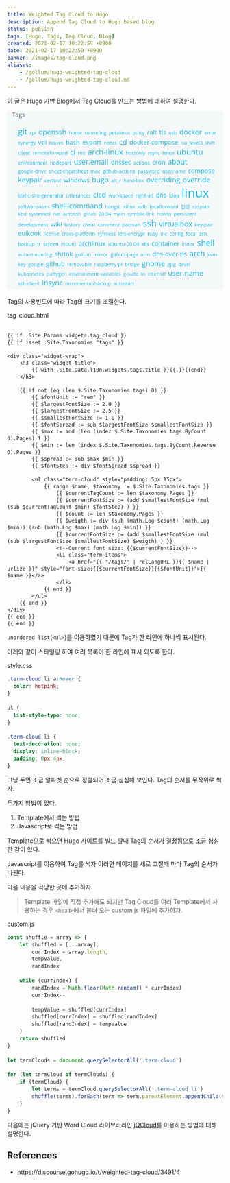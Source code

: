 ```yaml
---
title: Weighted Tag Cloud to Hugo
description: Append Tag Cloud to Hugo based blog
status: publish
tags: [Hugo, Tags, Tag Cloud, Blog]
created: 2021-02-17 10:22:59 +0900
date: 2021-02-17 10:22:59 +0900
banner: /images/tag-cloud.png
aliases:
    - /gollum/hugo-weighted-tag-cloud
    - /gollum/hugo-weighted-tag-cloud.md
---
```


이 글은 Hugo 기반 Blog에서 Tag Cloud를 만드는 방법에 대하여 설명한다.


![tag cloud](/images/hugo-tag-cloud.png)

Tag의 사용빈도에 따라 Tag의 크기를 조절한다.

tag_cloud.html
```go-html-template 

{{ if .Site.Params.widgets.tag_cloud }}
{{ if isset .Site.Taxonomies "tags" }}

<div class="widget-wrap">
    <h3 class="widget-title">
        {{ with .Site.Data.l10n.widgets.tags.title }}{{.}}{{end}}
    </h3>

    {{ if not (eq (len $.Site.Taxonomies.tags) 0) }}
        {{ $fontUnit := "rem" }}
        {{ $largestFontSize := 2.0 }}
        {{ $largestFontSize := 2.5 }}
        {{ $smallestFontSize := 1.0 }}
        {{ $fontSpread := sub $largestFontSize $smallestFontSize }}
        {{ $max := add (len (index $.Site.Taxonomies.tags.ByCount 0).Pages) 1 }}
        {{ $min := len (index $.Site.Taxonomies.tags.ByCount.Reverse 0).Pages }}
        {{ $spread := sub $max $min }}
        {{ $fontStep := div $fontSpread $spread }}

        <ul class="term-cloud" style="padding: 5px 15px">
            {{ range $name, $taxonomy := $.Site.Taxonomies.tags }}
                {{ $currentTagCount := len $taxonomy.Pages }}
                {{ $currentFontSize := (add $smallestFontSize (mul (sub $currentTagCount $min) $fontStep) ) }}
                {{ $count := len $taxonomy.Pages }}
                {{ $weigth := div (sub (math.Log $count) (math.Log $min)) (sub (math.Log $max) (math.Log $min)) }}
                {{ $currentFontSize := (add $smallestFontSize (mul (sub $largestFontSize $smallestFontSize) $weigth) ) }}
                <!--Current font size: {{$currentFontSize}}-->
                <li class="term-items">
                    <a href="{{ "/tags/" | relLangURL }}{{ $name | urlize }}" style="font-size:{{$currentFontSize}}{{$fontUnit}}">{{ $name }}</a>
                </li>
            {{ end }}
        </ul>
    {{ end }}
</div>
{{ end }}
{{ end }}
```

`unordered list`(`<ul>`)를 이용하였기 때문에 Tag가 한 라인에 하나씩 표시된다. 

아래와 같이 스타일링 하여 여려 목록이 한 라인에 표시 되도록 한다.

style.css
```css
.term-cloud li a:hover {
  color: hotpink;
}

ul {
  list-style-type: none;
}

.term-cloud li {
  text-decoration: none;
  display: inline-block;
  padding: 0px 4px;
}
```

그냥 두면 조금 알파벳 순으로 정렬되어 조금 심심해 보인다. Tag의 순서를 무작위로 썩자.

두가지 방법이 있다. 

1. Template에서 썩는 방법
2. Javascript로 썩는 방법

Template으로 썩으면 Hugo 사이트를 빌드 할때 Tag의 순서가 결정됨으로 조금 심심한 감이 있다. 

Javascript를 이용하여 Tag를 썩자 이러면 페이지를 새로 고칠때 마다 Tag의 순서가 바뀐다.


다음 내용을 적당한 곳에 추가하자. 
> Template 파일에 직접 추가해도 되지만 Tag Cloud를 여러 Template에서 사용하는 경우 `<head>`에서 불러 오는 custom js 파일에 추가하자.


custom.js
```javascript
const shuffle = array => {
    let shuffled = [...array],
        currIndex = array.length,
        tempValue,
        randIndex
    
    while (currIndex) {
        randIndex = Math.floor(Math.random() * currIndex)
        currIndex--
    
        tempValue = shuffled[currIndex]
        shuffled[currIndex] = shuffled[randIndex]
        shuffled[randIndex] = tempValue
    }
    return shuffled
}
    
let termClouds = document.querySelectorAll('.term-cloud')

for (let termCloud of termClouds) {
    if (termCloud) {
        let terms = termCloud.querySelectorAll('.term-cloud li')
        shuffle(terms).forEach(term => term.parentElement.appendChild(term))
    }
}
```

다음에는 jQuery 기반 Word Cloud 라이브러리인 [jQCloud](http://mistic100.github.io/jQCloud/demo.html)를 이용하는 방법에 대해 설명한다. 

## References
* https://discourse.gohugo.io/t/weighted-tag-cloud/3491/4